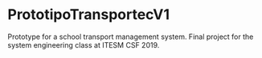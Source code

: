 # PrototipoTransportecV1
Prototype for a school transport management system. Final project for the system engineering class at ITESM CSF 2019.

